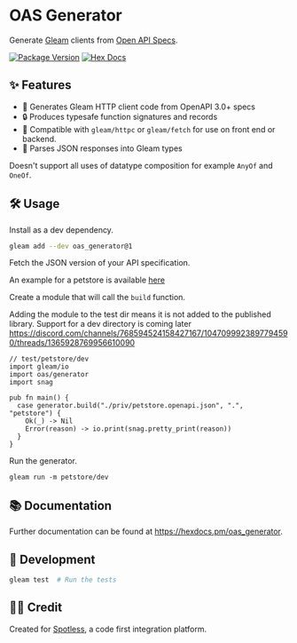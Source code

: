 # OAS Generator

Generate [Gleam](https://gleam.run/) clients from [Open API Specs](https://swagger.io/specification/).

[![Package Version](https://img.shields.io/hexpm/v/oas_generator)](https://hex.pm/packages/oas_generator)
[![Hex Docs](https://img.shields.io/badge/hex-docs-ffaff3)](https://hexdocs.pm/oas_generator/)


## ✨ Features

- 🦄 Generates Gleam HTTP client code from OpenAPI 3.0+ specs
- 🔒 Produces typesafe function signatures and records
- 🧩 Compatible with `gleam/httpc` or `gleam/fetch` for use on front end or backend.
- 💾 Parses JSON responses into Gleam types


Doesn't support all uses of datatype composition for example `AnyOf` and `OneOf`.

## 🛠️ Usage

Install as a dev dependency.

```sh
gleam add --dev oas_generator@1
```

Fetch the JSON version of your API specification.

An example for a petstore is available [here](https://petstore3.swagger.io/api/v3/openapi.json)

Create a module that will call the `build` function.

Adding the module to the test dir means it is not added to the published library.
Support for a dev directory is coming later https://discord.com/channels/768594524158427167/1047099923897794590/threads/1365928769956610090

```gleam
// test/petstore/dev
import gleam/io
import oas/generator
import snag

pub fn main() {
  case generator.build("./priv/petstore.openapi.json", ".", "petstore") {
    Ok(_) -> Nil
    Error(reason) -> io.print(snag.pretty_print(reason))
  }
}
```

Run the generator.

```
gleam run -m petstore/dev
```

## 📚 Documentation
Further documentation can be found at <https://hexdocs.pm/oas_generator>.

## 🧪 Development

```sh
gleam test  # Run the tests
```

## 🧑‍💻 Credit
Created for [Spotless](https://spotless.run), a code first integration platform.